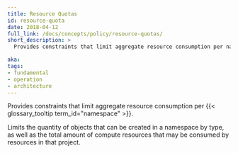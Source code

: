```yaml
---
title: Resource Quotas
id: resource-quota
date: 2018-04-12
full_link: /docs/concepts/policy/resource-quotas/
short_description: >
  Provides constraints that limit aggregate resource consumption per namespace.

aka:
tags:
- fundamental
- operation
- architecture
---
```

 Provides constraints that limit aggregate resource consumption per {{< glossary_tooltip term_id="namespace" >}}.

<!--more-->

Limits the quantity of objects that can be created in a namespace by type, as well as the total amount of compute resources that may be consumed by resources in that project.

